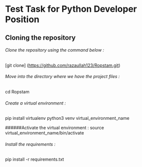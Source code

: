 # Test Task for Python Developer Position

## Cloning the repository

###### Clone the repository using the command below :
[git clone] (https://github.com/razaullah123/Ropstam.git)

###### Move into the directory where we have the project files :
cd Ropstam

###### Create a virtual environment :
pip install virtualenv
python3 venv virtual_environment_name

######Activate the virtual environment :
source virtual_environment_name/bin/activate

###### Install the requirements :
pip install -r requirements.txt
